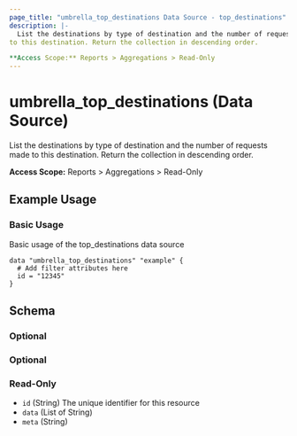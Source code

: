 ```yaml
---
page_title: "umbrella_top_destinations Data Source - top_destinations"
description: |-
  List the destinations by type of destination and the number of requests made
to this destination. Return the collection in descending order.

**Access Scope:** Reports > Aggregations > Read-Only
---
```


# umbrella_top_destinations (Data Source)

List the destinations by type of destination and the number of requests made
to this destination. Return the collection in descending order.

**Access Scope:** Reports > Aggregations > Read-Only

## Example Usage


### Basic Usage

Basic usage of the top_destinations data source

```hcl
data "umbrella_top_destinations" "example" {
  # Add filter attributes here
  id = "12345"
}
```



## Schema

### Optional



### Optional



### Read-Only

- `id` (String) The unique identifier for this resource
- `data` (List of String) 
- `meta` (String) 



